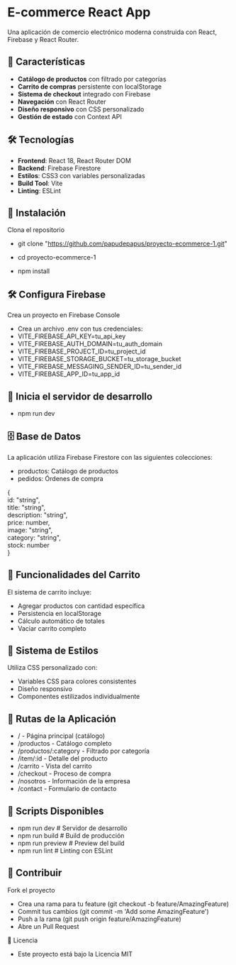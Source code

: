 # E-commerce React App

Una aplicación de comercio electrónico moderna construida con React, Firebase y React Router.

## 🚀 Características

- **Catálogo de productos** con filtrado por categorías
- **Carrito de compras** persistente con localStorage
- **Sistema de checkout** integrado con Firebase
- **Navegación** con React Router
- **Diseño responsivo** con CSS personalizado
- **Gestión de estado** con Context API

## 🛠️ Tecnologías

- **Frontend**: React 18, React Router DOM
- **Backend**: Firebase Firestore
- **Estilos**: CSS3 con variables personalizadas
- **Build Tool**: Vite
- **Linting**: ESLint

## 🔧 Instalación

Clona el repositorio

- git clone "https://github.com/papudepapus/proyecto-ecommerce-1.git"
- cd proyecto-ecommerce-1

- npm install

## 🛠️ Configura Firebase

Crea un proyecto en Firebase Console

- Crea un archivo .env con tus credenciales:
- VITE_FIREBASE_API_KEY=tu_api_key
- VITE_FIREBASE_AUTH_DOMAIN=tu_auth_domain
- VITE_FIREBASE_PROJECT_ID=tu_project_id
- VITE_FIREBASE_STORAGE_BUCKET=tu_storage_bucket
- VITE_FIREBASE_MESSAGING_SENDER_ID=tu_sender_id
- VITE_FIREBASE_APP_ID=tu_app_id

## 🚀 Inicia el servidor de desarrollo

- npm run dev

## 🗄️ Base de Datos

La aplicación utiliza Firebase Firestore con las siguientes colecciones:

- productos: Catálogo de productos
- pedidos: Órdenes de compra

{  
 id: "string",  
 title: "string",  
 description: "string",  
 price: number,  
 image: "string",  
 category: "string",  
 stock: number  
}

## 🛒 Funcionalidades del Carrito

El sistema de carrito incluye:

- Agregar productos con cantidad específica
- Persistencia en localStorage
- Cálculo automático de totales
- Vaciar carrito completo

## 🎨 Sistema de Estilos

Utiliza CSS personalizado con:

- Variables CSS para colores consistentes
- Diseño responsivo
- Componentes estilizados individualmente

## 📱 Rutas de la Aplicación

- / - Página principal (catálogo)
- /productos - Catálogo completo
- /productos/:category - Filtrado por categoría
- /item/:id - Detalle del producto
- /carrito - Vista del carrito
- /checkout - Proceso de compra
- /nosotros - Información de la empresa
- /contact - Formulario de contacto

## 🚀 Scripts Disponibles

- npm run dev # Servidor de desarrollo
- npm run build # Build de producción
- npm run preview # Preview del build
- npm run lint # Linting con ESLint

## 🤝 Contribuir

Fork el proyecto

- Crea una rama para tu feature (git checkout -b feature/AmazingFeature)
- Commit tus cambios (git commit -m 'Add some AmazingFeature')
- Push a la rama (git push origin feature/AmazingFeature)
- Abre un Pull Request

📄 Licencia

- Este proyecto está bajo la Licencia MIT
